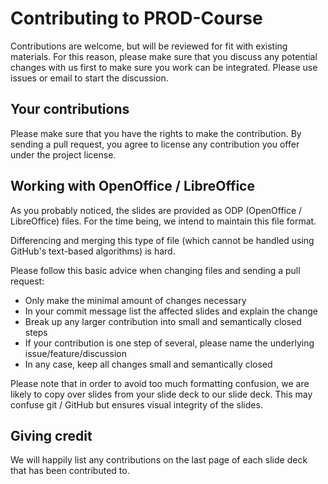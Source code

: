 # Contributing to PROD-Course

Contributions are welcome, but will be reviewed for fit with existing materials. For this reason, please make sure that you discuss any potential changes with us first to make sure you work can be integrated. Please use issues or email to start the discussion.

## Your contributions

Please make sure that you have the rights to make the contribution. By sending a pull request, you agree to license any contribution you offer under the project license.

## Working with OpenOffice / LibreOffice

As you probably noticed, the slides are provided as ODP (OpenOffice / LibreOffice) files. For the time being, we intend to maintain this file format.

Differencing and merging this type of file (which cannot be handled using GitHub's text-based algorithms) is hard.

Please follow this basic advice when changing files and sending a pull request:

- Only make the minimal amount of changes necessary
- In your commit message list the affected slides and explain the change
- Break up any larger contribution into small and semantically closed steps
- If your contribution is one step of several, please name the underlying issue/feature/discussion
- In any case, keep all changes small and semantically closed

Please note that in order to avoid too much formatting confusion, we are likely to copy over slides from your slide deck to our slide deck. This may confuse git / GitHub but ensures visual integrity of the slides.

## Giving credit

We will happily list any contributions on the last page of each slide deck that has been contributed to. 
